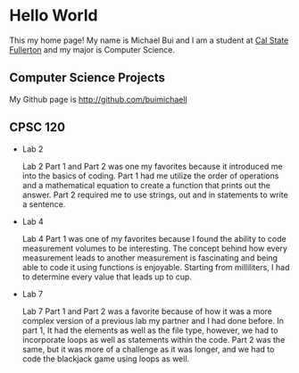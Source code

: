 # Hello World

This my home page! My name is Michael Bui and I am a student at [Cal State Fullerton](http://www.fullerton.edu/) and my major is Computer Science.

## Computer Science Projects

My Github page is http://github.com/buimichaell

## CPSC 120

* Lab 2 

    Lab 2 Part 1 and Part 2 was one my favorites because it introduced me into the basics of coding. Part 1 had me utilize the order of operations and a mathematical equation to create a function that prints out the answer. Part 2 required me to use strings, out and in statements to write a sentence.

* Lab 4

    Lab 4 Part 1 was one of my favorites because I found the ability to code measurement volumes to be interesting. The concept behind how every measurement leads to another measurement is fascinating and being able to code it using functions is enjoyable. Starting from milliliters, I had to determine every value that leads up to cup.

* Lab 7

    Lab 7 Part 1 and Part 2 was a favorite because of how it was a more complex version of a previous lab my partner and I had done before. In part 1, It had the elements as well as the file type, however, we had to incorporate loops as well as statements within the code. Part 2 was the same, but it was more of a challenge as it was longer, and we had to code the blackjack game using loops as well.